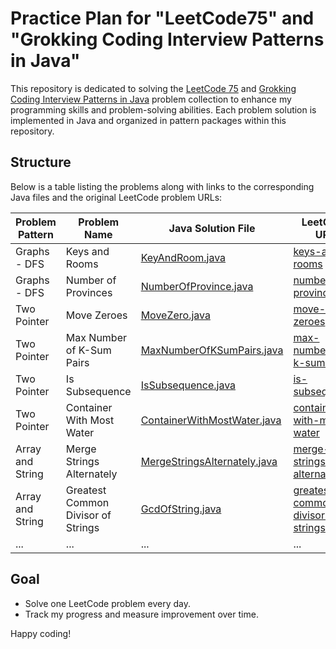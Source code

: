 # Practice Plan for "LeetCode75" and "Grokking Coding Interview Patterns in Java"

This repository is dedicated to solving the [LeetCode 75](https://leetcode.com/studyplan/leetcode-75/) and [Grokking Coding Interview Patterns in Java](https://www.educative.io/courses/grokking-coding-interview-patterns-java) problem 
collection to enhance my programming skills and problem-solving abilities. Each problem solution is implemented in 
Java and organized in pattern packages within this repository.

## Structure
Below is a table listing the problems along with links to the corresponding Java files and the original LeetCode problem URLs:

| Problem Pattern  | Problem Name                       | Java Solution File                                                                                     | LeetCode URL |
|------------------|------------------------------------|--------------------------------------------------------------------------------------------------------|--------------|
| Graphs - DFS     | Keys and Rooms                     | [KeyAndRoom.java](./src/leetcode/seventyfive/graph/dfs/KeyAndRoom.java)                                | [keys-and-rooms](https://leetcode.com/problems/keys-and-rooms/) |
| Graphs - DFS     | Number of Provinces                | [NumberOfProvince.java](./src/leetcode/seventyfive/graph/dfs/NumberOfProvince.java)                    | [number-of-provinces](https://leetcode.com/problems/number-of-provinces/) |
| Two Pointer      | Move Zeroes                        | [MoveZero.java](./src/leetcode/seventyfive/twopointer/MoveZero.java)                                   | [move-zeroes](https://leetcode.com/problems/move-zeroes/) |
| Two Pointer      | Max Number of K-Sum Pairs          | [MaxNumberOfKSumPairs.java](./src/leetcode/seventyfive/twopointer/MaxNumberOfKSumPairs.java)           | [max-number-of-k-sum-pairs](https://leetcode.com/problems/max-number-of-k-sum-pairs/) |
| Two Pointer      | Is Subsequence                      | [IsSubsequence.java](./src/leetcode/seventyfive/twopointer/IsSubsequence.java)                         | [is-subsequence](https://leetcode.com/problems/is-subsequence/) |
| Two Pointer      | Container With Most Water          | [ContainerWithMostWater.java](./src/leetcode/seventyfive/twopointer/ContainerWithMostWater.java)       | [container-with-most-water](https://leetcode.com/problems/container-with-most-water/) |
| Array and String | Merge Strings Alternately          | [MergeStringsAlternately.java](./src/leetcode/seventyfive/arrayandstring/MergeStringsAlternately.java) | [merge-strings-alternately](https://leetcode.com/problems/merge-strings-alternately/) |
| Array and String | Greatest Common Divisor of Strings | [GcdOfString.java](./src/leetcode/seventyfive/arrayandstring/GcdOfString.java) | [greatest-common-divisor-of-strings](https://leetcode.com/problems/greatest-common-divisor-of-strings/) |
| ...              | ...                                | ...                                                                                                    | ... |

## Goal
- Solve one LeetCode problem every day.
- Track my progress and measure improvement over time.

Happy coding!
